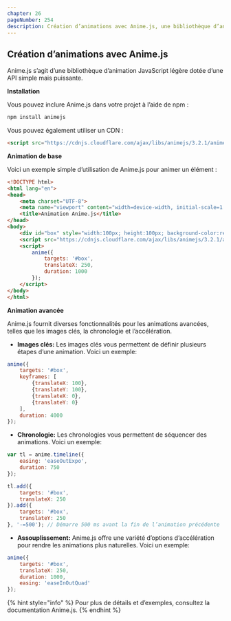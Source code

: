 ```yaml
---
chapter: 26
pageNumber: 254
description: Création d’animations avec Anime.js, une bibliothèque d’animations JavaScript légère.
---
```


## Création d’animations avec Anime.js

Anime.js s’agit d’une bibliothèque d’animation JavaScript légère dotée d’une API simple mais puissante.

**Installation**

Vous pouvez inclure Anime.js dans votre projet à l’aide de npm :

```bash
npm install animejs
```

Vous pouvez également utiliser un CDN :

```html
<script src="https://cdnjs.cloudflare.com/ajax/libs/animejs/3.2.1/anime.min.js"></script>
```

**Animation de base**

Voici un exemple simple d’utilisation de Anime.js pour animer un élément :

```html
<!DOCTYPE html>
<html lang="en">
<head>
    <meta charset="UTF-8">
    <meta name="viewport" content="width=device-width, initial-scale=1.0">
    <title>Animation Anime.js</title>
</head>
<body>
    <div id="box" style="width:100px; height:100px; background-color:red;"></div>
    <script src="https://cdnjs.cloudflare.com/ajax/libs/animejs/3.2.1/anime.min.js"></script>
    <script>
        anime({
            targets: '#box',
            translateX: 250,
            duration: 1000
        });
    </script>
</body>
</html>
```

**Animation avancée**

Anime.js fournit diverses fonctionnalités pour les animations avancées, telles que les images clés, la chronologie et l’accélération.


- **Images clés:**
Les images clés vous permettent de définir plusieurs étapes d’une animation. Voici un exemple:

```javascript
anime({
    targets: '#box',
    keyframes: [
        {translateX: 100},
        {translateY: 100},
        {translateX: 0},
        {translateY: 0}
    ],
    duration: 4000
});
```


- **Chronologie:**
Les chronologies vous permettent de séquencer des animations. Voici un exemple:

```javascript
var tl = anime.timeline({
    easing: 'easeOutExpo',
    duration: 750
});

tl.add({
    targets: '#box',
    translateX: 250
}).add({
    targets: '#box',
    translateY: 250
}, '-=500'); // Démarre 500 ms avant la fin de l’animation précédente
```


- **Assouplissement:**
Anime.js offre une variété d’options d’accélération pour rendre les animations plus naturelles. Voici un exemple:

```javascript
anime({
    targets: '#box',
    translateX: 250,
    duration: 1000,
    easing: 'easeInOutQuad'
});
```

{% hint style="info" %}
Pour plus de détails et d’exemples, consultez la documentation Anime.js.
{% endhint %}